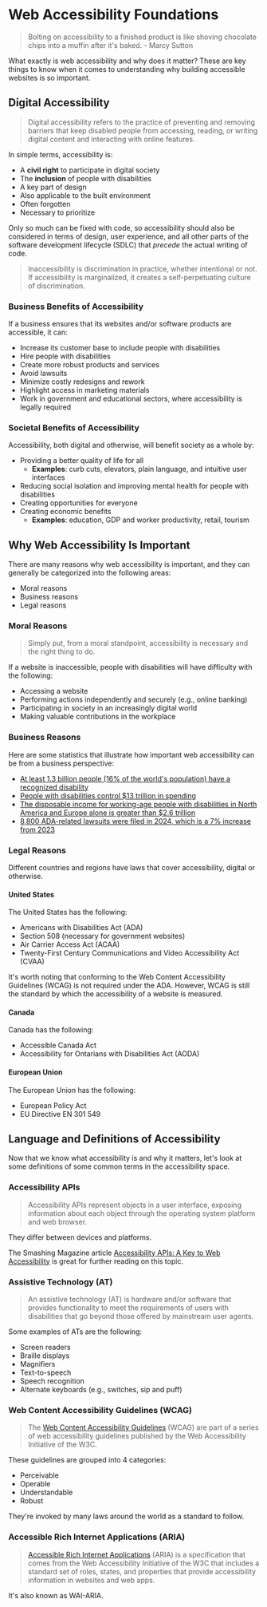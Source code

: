 # Web Accessibility Foundations

> Bolting on accessibility to a finished product is like shoving chocolate chips into a muffin after it's baked. - Marcy Sutton

What exactly is web accessibility and why does it matter? These are key things to know when it comes to understanding why building accessible websites is so important.

## Digital Accessibility

> Digital accessibility refers to the practice of preventing and removing barriers that keep disabled people from accessing, reading, or writing digital content and interacting with online features.

In simple terms, accessibility is:

- A **civil right** to participate in digital society
- The **inclusion** of people with disabilities
- A key part of design
- Also applicable to the built environment
- Often forgotten
- Necessary to prioritize

Only so much can be fixed with code, so accessibility should also be considered in terms of design, user experience, and all other parts of the software development lifecycle (SDLC) that *precede* the actual writing of code.

> Inaccessibility is discrimination in practice, whether intentional or not. If accessibility is marginalized, it creates a self-perpetuating culture of discrimination.

### Business Benefits of Accessibility

If a business ensures that its websites and/or software products are accessible, it can:

- Increase its customer base to include people with disabilities
- Hire people with disabilities
- Create more robust products and services
- Avoid lawsuits
- Minimize costly redesigns and rework
- Highlight access in marketing materials
- Work in government and educational sectors, where accessibility is legally required

### Societal Benefits of Accessibility

Accessibility, both digital and otherwise, will benefit society as a whole by:

- Providing a better quality of life for all
  - **Examples**: curb cuts, elevators, plain language, and intuitive user interfaces
- Reducing social isolation and improving mental health for people with disabilities
- Creating opportunities for everyone
- Creating economic benefits
  - **Examples**: education, GDP and worker productivity, retail, tourism

## Why Web Accessibility Is Important

There are many reasons why web accessibility is important, and they can generally be categorized into the following areas:

- Moral reasons
- Business reasons
- Legal reasons

### Moral Reasons

> Simply put, from a moral standpoint, accessibility is necessary and the right thing to do.

If a website is inaccessible, people with disabilities will have difficulty with the following:

- Accessing a website
- Performing actions independently and securely (e.g., online banking)
- Participating in society in an increasingly digital world
- Making valuable contributions in the workplace

### Business Reasons

Here are some statistics that illustrate how important web accessibility can be from a business perspective:

- [At least 1.3 billion people (16% of the world's population) have a recognized disability](https://www.who.int/health-topics/disability#tab=tab_1)
- [People with disabilities control $13 trillion in spending](https://www.weforum.org/stories/2023/12/driving-disability-inclusion-is-more-than-a-moral-imperative-it-s-a-business-one/#:~:text=The%20spending%20power%20of%20people,businesses%20cannot%20afford%20to%20ignore.)
- [The disposable income for working-age people with disabilities in North America and Europe alone is greater than $2.6 trillion](https://www.rod-group.com/wp-content/uploads/2024/09/The-Global-Economics-of-Disability-2024-The-Return-on-Disability-Group-September-24-2024.pdf?https%3A%2F%2Fwww.rod-group.com%2Fresearch-insights%2Fannual-report-2024%2F)
- [8,800 ADA-related lawsuits were filed in 2024, which is a 7% increase from 2023](https://www.adatitleiii.com/2025/03/ada-title-iii-federal-lawsuit-numbers-rebound-to-8800-in-2024/#:~:text=In%202024%2C%20plaintiffs%20filed%208%2C800,decisions%20from%20NY%20federal%20judges.)

### Legal Reasons

Different countries and regions have laws that cover accessibility, digital or otherwise.

#### United States

The United States has the following:

- Americans with Disabilities Act (ADA)
- Section 508 (necessary for government websites)
- Air Carrier Access Act (ACAA)
- Twenty-First Century Communications and Video Accessibility Act (CVAA)

It's worth noting that conforming to the Web Content Accessibility Guidelines (WCAG) is not required under the ADA. However, WCAG is still the standard by which the accessibility of a website is measured.

#### Canada

Canada has the following:

- Accessible Canada Act
- Accessibility for Ontarians with Disabilities Act (AODA)

#### European Union

The European Union has the following:

- European Policy Act
- EU Directive EN 301 549

## Language and Definitions of Accessibility

Now that we know what accessibility is and why it matters, let's look at some definitions of some common terms in the accessibility space.

### Accessibility APIs

> Accessibility APIs represent objects in a user interface, exposing information about each object through the operating system platform and web browser.

They differ between devices and platforms.

The Smashing Magazine article [Accessibility APIs: A Key to Web Accessibility](https://www.smashingmagazine.com/2015/03/web-accessibility-with-accessibility-api/) is great for further reading on this topic.

### Assistive Technology (AT)

> An assistive technology (AT) is hardware and/or software that provides functionality to meet the requirements of users with disabilities that go beyond those offered by mainstream user agents.

Some examples of ATs are the following:

- Screen readers
- Braille displays
- Magnifiers
- Text-to-speech
- Speech recognition
- Alternate keyboards (e.g., switches, sip and puff)

### Web Content Accessibility Guidelines (WCAG)

> The [Web Content Accessibility Guidelines](https://www.w3.org/TR/WCAG21/) (WCAG) are part of a series of web accessibility guidelines published by the Web Accessibility Initiative of the W3C.

These guidelines are grouped into 4 categories:

- Perceivable
- Operable
- Understandable
- Robust

They're invoked by many laws around the world as a standard to follow.

### Accessible Rich Internet Applications (ARIA)

> [Accessible Rich Internet Applications](https://www.w3.org/TR/wai-aria-1.2/) (ARIA) is a specification that comes from the Web Accessibility Initiative of the W3C that includes a standard set of roles, states, and properties that provide accessibility information in websites and web apps.

It's also known as WAI-ARIA.
